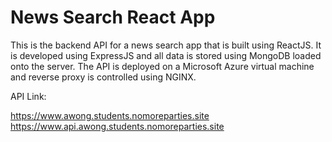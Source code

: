 # News Search React App

This is the backend API for a news search app that is built using ReactJS. It is developed using ExpressJS and all data is stored using MongoDB loaded onto the server. The API is deployed on a Microsoft Azure virtual machine and reverse proxy is controlled using NGINX. 

 API Link: 

 <!-- https://www.api.alvin.students.nomoreparties.site/  
 https://api.alvin.students.nomoreparties.site/ -->



https://www.awong.students.nomoreparties.site
https://www.api.awong.students.nomoreparties.site
